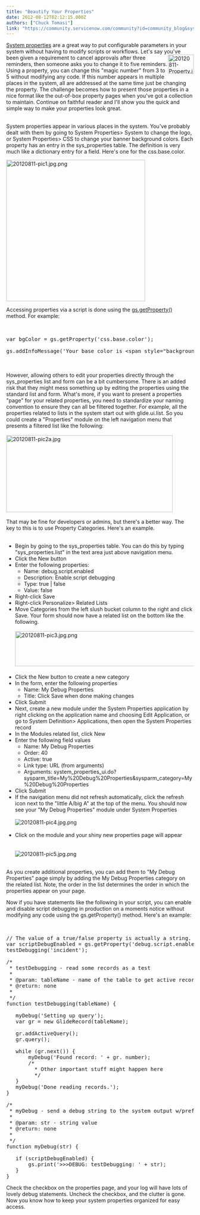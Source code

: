 ```yaml
---
title: "Beautify Your Properties"
date: 2012-08-12T02:12:15.000Z
authors: ["Chuck Tomasi"]
link: "https://community.servicenow.com/community?id=community_blog&sys_id=74dd66e9dbd0dbc01dcaf3231f961949"
---
```

<p><a title="ki.servicenow.com/index.php?title=Additional_Glide_Properties" href="http://wiki.servicenow.com/index.php?title=Additional_Glide_Properties">System properties</a> are a great way to put configurable parameters in your system without having to modify scripts or workflows. Let's say you've been given a requirement <img   alt="20120811-Property.jpg" class="image-0 jive-image" height="52" src="9f79988edb1c17049c9ffb651f9619ab.iix" style="height: 51.75px; width: 69px; float: right;" width="69"/>to cancel approvals after three reminders, then someone asks you to change it to five reminders. Using a property, you can change this "magic number" from 3 to 5 without modifying any code. If this number appears in multiple places in the system, all are addressed at the same time just be changing the property. The challenge becomes how to present those properties in a nice format like the out-of-box property pages when you've got a collection to maintain. Continue on faithful reader and I'll show you the quick and simple way to make your properties look great.</p><p></p><p><br/>System properties appear in various places in the system. You've probably dealt with them by going to System Properties&gt; System to change the logo, or System Properties&gt; CSS to change your banner background colors. Each property has an entry in the sys_properties table. The definition is very much like a dictionary entry for a field. Here's one for the css.base.color.</p><p></p><p><img   alt="20120811-pic1.jpg.png" class="image-0 jive-image" height="379" src="14bc958adb14d7041dcaf3231f9619ae.iix" style="height: 379.37px; width: 373px;" width="373"/></p><p></p><p>Accessing properties via a script is done using the <a title="ki.servicenow.com/index.php?title=GlideSystem#getProperty.28String.2C_Object.29" href="http://wiki.servicenow.com/index.php?title=GlideSystem#getProperty.28String.2C_Object.29">gs.getProperty()</a> method. For example:</p><p></p><p></p><pre __default_attr="plain" __jive_macro_name="code" class="jive_text_macro jive_macro_code _jivemacro_uid_14009505541704738" jivemacro_uid="_14009505541704738"><br/><br/>var bgColor = gs.getProperty('css.base.color');<br/><br/>gs.addInfoMessage('Your base color is &lt;span style="background-color:' + bgColor + '"&gt;This color&lt;/span&gt;');</pre><p><br/><br/>However, allowing others to edit your properties directly through the sys_properties list and form can be a bit cumbersome. There is an added risk that they might mess something up by editing the properties using the standard list and form. What's more, if you want to present a properties "page" for your related properties, you need to standardize your naming convention to ensure they can all be filtered together. For example, all the properties related to lists in the system start out with glide.ui.list. So you could create a "Properties" module on the left navigation menu that presents a filtered list like the following:<br/><br/><img   alt="20120811-pic2a.jpg" class="image-0 jive-image" height="207" src="aa68bc46dbd097041dcaf3231f96190b.iix" style="height: 206.912px; width: 447px;" width="447"/><br/><br/>That may be fine for developers or admins, but there's a better way. The key to this is to use Property Categories. Here's an example.<br/><br/></p><ul><li>Begin by going to the sys_properties table. You can do this by typing "sys_properties.list" in the text area just above navigation menu.</li><li>Click the New button</li><li>Enter the following properties:<ul><li>Name: debug.script.enabled</li><li>Description: Enable script debugging</li><li>Type: true | false</li><li>Value: false</li></ul></li><li>Right-click Save</li><li>Right-click Personalize&gt; Related Lists</li><li>Move Categories from the left slush bucket column to the right and click Save. Your form should now have a related list on the bottom like the following.<br/><br/><img   alt="20120811-pic3.jpg.png" class="image-0 jive-image" src="04895c46db989fc03eb27a9e0f9619e4.iix" style="height: 94px; width: 620px;"/><br/><br/></li><li>Click the New button to create a new category</li><li>In the form, enter the following properties<ul><li>Name: My Debug Properties</li><li>Title: Click Save when done making changes</li></ul></li><li>Click Submit</li><li>Next, create a new module under the System Properties application by right clicking on the application name and choosing Edit Application, or go to System Definition&gt; Applications, then open the System Properties record</li><li>In the Modules related list, click New</li><li>Enter the following field values<ul><li>Name: My Debug Properties</li><li>Order: 40</li><li>Active: true</li><li>Link type: URL (from arguments)</li><li>Arguments: system_properties_ui.do?sysparm_title=My%20Debug%20Properties&amp;sysparm_category=My%20Debug%20Properties</li></ul></li><li>Click Submit</li><li>If the navigation menu did not refresh automatically, click the refresh icon next to the "little A/big A" at the top of the menu. You should now see your "My Debug Properties" module under System Properties<br/><br/><img   alt="20120811-pic4.jpg.png" class="image-0 jive-image" src="c32c3f79db945fc068c1fb651f9619a7.iix" style="height: auto;"/><br/><br/></li><li>Click on the module and your shiny new properties page will appear</li><li style="list-style: none;"><br/><br/><img  alt="20120811-pic5.jpg.png" class="image-0 jive-image" src="055f51cadbdc97049c9ffb651f961938.iix" style="height: auto;"/><br/><br/></li></ul><p></p><p></p><p>As you create additional properties, you can add them to "My Debug Properties" page simply by adding the My Debug Properties category on the related list. Note, the order in the list determines the order in which the properties appear on your page.</p><p></p><p>Now if you have statements like the following in your script, you can enable and disable script debugging in production on a moments notice without modifying any code using the gs.getProperty() method. Here's an example:</p><p></p><p></p><pre __default_attr="plain" __jive_macro_name="code" class="jive_text_macro jive_macro_code _jivemacro_uid_14009505541549542" jivemacro_uid="_14009505541549542"><br/><br/>// The value of a true/false property is actually a string. We want a boolean.<br/>var scriptDebugEnabled = gs.getProperty('debug.script.enabled') == 'true';<br/>testDebugging('incident');<br/><br/>/*<br/> * testDebugging - read some records as a test<br/> *<br/> * @param: tableName - name of the table to get active records from<br/> * @return: none<br/> *<br/> */<br/>function testDebugging(tableName) {<br/><br/>   myDebug('Setting up query');<br/>   var gr = new GlideRecord(tableName);<br/><br/>   gr.addActiveQuery();<br/>   gr.query();<br/><br/>   while (gr.next()) {<br/>       myDebug('Found record: ' + gr. number);<br/>       /*<br/>         * Other important stuff might happen here<br/>         */<br/>   }<br/>   myDebug('Done reading records.');<br/>}<br/><br/>/*<br/> * myDebug - send a debug string to the system output w/prefix for easy searching<br/> *<br/> * @param: str - string value<br/> * @return: none<br/> *<br/> */<br/>function myDebug(str) {<br/><br/>   if (scriptDebugEnabled) {<br/>       gs.print('&gt;&gt;&gt;DEBUG: testDebugging: ' + str);<br/>   }<br/>}</pre><p></p><p></p><p>Check the checkbox on the properties page, and your log will have lots of lovely debug statements. Uncheck the checkbox, and the clutter is gone. Now you know how to keep your system properties organized for easy access.</p>